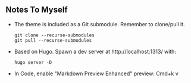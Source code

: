## Notes To Myself

- The theme is included as a Git submodule. Remember to clone/pull it.
    ```shell
    git clone --recurse-submodules
    git pull --recurse-submodules
    ```

- Based on Hugo. Spawn a dev server at http://localhost:1313/ with:
    ```shell
    hugo server -D
    ```

- In Code, enable "Markdown Preview Enhanced" preview: Cmd+k v
